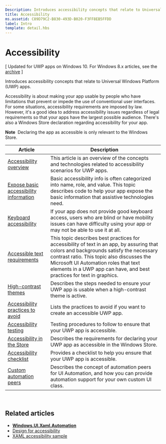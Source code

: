 ```yaml
---
Description: Introduces accessibility concepts that relate to Universal Windows Platform (UWP) apps.
title: Accessibility
ms.assetid: C89D79C2-B830-493D-B020-F3FF8EB5FFDD
label: Intro
template: detail.hbs
---
```


# Accessibility

\[ Updated for UWP apps on Windows 10. For Windows 8.x articles, see the [archive](http://go.microsoft.com/fwlink/p/?linkid=619132) \]

Introduces accessibility concepts that relate to Universal Windows Platform (UWP) apps.

Accessibility is about making your app usable by people who have limitations that prevent or impede the use of conventional user interfaces. For some situations, accessibility requirements are imposed by law. However, it's a good idea to address accessibility issues regardless of legal requirements so that your apps have the largest possible audience. There's also a Windows Store declaration regarding accessibility for your app.

**Note**  Declaring the app as accessible is only relevant to the Windows Store.

| Article                                                                      | Description                                                                                                                                                                                                                                                                                           |
|------------------------------------------------------------------------------|-------------------------------------------------------------------------------------------------------------------------------------------------------------------------------------------------------------------------------------------------------------------------------------------------------|
| [Accessibility overview](accessibility-overview.md)                          | This article is an overview of the concepts and technologies related to accessibility scenarios for UWP apps.                                                                                                                                                                                         |
| [Expose basic accessibility information](basic-accessibility-information.md) | Basic accessibility info is often categorized into name, role, and value. This topic describes code to help your app expose the basic information that assistive technologies need.                                                                                                                   |
| [Keyboard accessibility](keyboard-accessibility.md)                          | If your app does not provide good keyboard access, users who are blind or have mobility issues can have difficulty using your app or may not be able to use it at all.                                                                                                                                |
| [Accessible text requirements](accessible-text-requirements.md)              | This topic describes best practices for accessibility of text in an app, by assuring that colors and backgrounds satisfy the necessary contrast ratio. This topic also discusses the Microsoft UI Automation roles that text elements in a UWP app can have, and best practices for text in graphics. |
| [High-contrast themes](high-contrast-themes.md)                              | Describes the steps needed to ensure your UWP app is usable when a high-contrast theme is active.                                                                                                                                                                                                     |
| [Accessibility practices to avoid](practices-to-avoid.md)                    | Lists the practices to avoid if you want to create an accessible UWP app.                                                                                                                                                                                                                             |
| [Accessibility testing](accessibility-testing.md)                            | Testing procedures to follow to ensure that your UWP app is accessible.                                                                                                                                                                                                                               |
| [Accessibility in the Store](accessibility-in-the-store.md)                  | Describes the requirements for declaring your UWP app as accessible in the Windows Store.                                                                                                                                                                                                             |
| [Accessibility checklist](accessibility-checklist.md)                        | Provides a checklist to help you ensure that your UWP app is accessible.                                                                                                                                                                                                                              |
| [Custom automation peers](custom-automation-peers.md)                        | Describes the concept of automation peers for UI Automation, and how you can provide automation support for your own custom UI class.                                                                                                                                                                 |
 

## Related articles

* [**Windows.UI.Xaml.Automation**](https://msdn.microsoft.com/library/windows/apps/BR209179)
* [Design for accessibility](https://msdn.microsoft.com/library/windows/apps/Hh700407)
* [XAML accessibility sample](http://go.microsoft.com/fwlink/p/?linkid=238570)
 